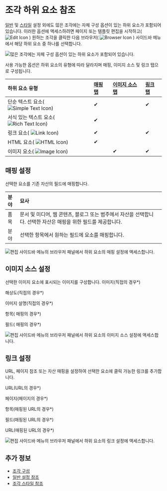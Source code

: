 # 조각 하위 요소 참조

[일반](./general-settings-reference.md) 및 [스타일](./styles-reference.md) 설정 외에도 많은 조각에는 자체 구성 옵션이 있는 하위 요소가 포함되어 있습니다. 이러한 옵션에 액세스하려면 페이지 또는 템플릿 편집을 시작하고( ![Edit Icon](../../../../../images/icon-edit.png) ) 원하는 조각을 클릭한 다음 브라우저( ![Browser Icon](../../../../../images/icon-hierarchy.png) ) 사이드바 메뉴에서 해당 하위 요소 중 하나를 선택합니다.

![많은 조각에는 자체 구성 옵션이 있는 하위 요소가 포함되어 있습니다.](./fragment-sub-elements-reference/images/01.png)

사용 가능한 옵션은 하위 요소의 유형에 따라 달라지며 매핑, 이미지 소스 및 링크 탭으로 구성됩니다.

| 하위 요소 유형                                                              | [매핑 탭](#mapping-settings) | [이미지 소스 탭](#image-source-settings) | [링크 탭](#link-settings) |
|:--------------------------------------------------------------------- |:------------------------- |:---------------------------------- |:---------------------- |
| 단순 텍스트 요소( ![Simple Text Icon](../../../../../images/icon-text2.png)) | &#10004;                  |                                    | &#10004;               |
| 서식 있는 텍스트 요소( ![Rich Text Icon](../../../../../images/icon-text.png)) | &#10004;                  |                                    |                        |
| 링크 요소( ![Link Icon](../../../../../images/icon-link.png))             | &#10004;                  |                                    | &#10004;               |
| HTML 요소( ![HTML Icon](../../../../../images/icon-code.png))           | &#10004;                  |                                    |                        |
| 이미지 요소( ![Image Icon](../../../../../images/icon-picture.png))        |                           | &#10004;                           | &#10004;               |

## 매핑 설정

선택한 요소를 기존 자산의 필드에 매핑합니다.

| 분야 | 묘사                                                                |
|:-- |:----------------------------------------------------------------- |
| 품목 | 문서 및 미디어, 웹 콘텐츠, 블로그 또는 범주에서 자산을 선택합니다. 선택한 자산은 매핑을 위한 필드를 제공합니다. |
| 분야 | 선택한 항목에서 원하는 필드에 요소를 매핑합니다.                                       |

![편집 사이드바 메뉴의 브라우저 패널에서 하위 요소의 매핑 설정에 액세스합니다.](./fragment-sub-elements-reference/images/02.png)

## 이미지 소스 설정

선택한 이미지 요소에 표시되는 이미지를 구성합니다.
이미지(직접</em>의 경우*)</td> 

</tr> 

해상도(직접</em>의 경우*)</td> 

</tr> 

이미지 설명(직접</em>의 경우*)</td> 

</tr> 

항목( 매핑</em>의 경우*)</td> 

</tr> 

필드( 매핑</em>의 경우*)</td> 

</tr> 

</tbody> </table> 

![편집 사이드바 메뉴의 브라우저 패널에서 하위 요소의 이미지 소스 설정에 액세스합니다.](./fragment-sub-elements-reference/images/03.png)



## 링크 설정

URL, 페이지 참조 또는 자산 매핑을 설정하여 선택한 요소에 클릭 가능한 링크를 추가합니다.

URL(URL</em>의 경우*)</td> 

</tr> 

페이지(페이지</em>의 경우*)</td> 

</tr> 

항목(매핑된 URL</em>의 경우*)</td> 

</tr> 

필드(매핑된 URL</em>의 경우*)</td> 

</tr> 

URL(매핑된 URL</em>의 경우*)</td> 

</tr> 

</tbody> </table> 

![편집 사이드바 메뉴의 브라우저 패널에서 하위 요소의 링크 설정에 액세스합니다.](./fragment-sub-elements-reference/images/04.png)



## 추가 정보

* [조각 구성](../configuring-fragments.md)
* [일반 설정 참조](./general-settings-reference.md)
* [조각 스타일 참조](./styles-reference.md)
